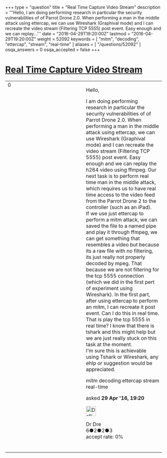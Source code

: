 +++
type = "question"
title = "Real Time Capture Video Stream"
description = '''Hello, I am doing performing research in particular the security vulnerabilities of of Parrot Drone 2.0. When performing a man in the middle attack using ettercap, we can use Wireshark (Graphival mode) and I can recreate the video stream (Filtering TCP 5555) post event. Easy enough and we can replay...'''
date = "2016-04-29T19:20:00Z"
lastmod = "2016-04-29T19:20:00Z"
weight = 52092
keywords = [ "mitm", "decoding", "ettercap", "stream", "real-time" ]
aliases = [ "/questions/52092" ]
osqa_answers = 0
osqa_accepted = false
+++

<div class="headNormal">

# [Real Time Capture Video Stream](/questions/52092/real-time-capture-video-stream)

</div>

<div id="main-body">

<div id="askform">

<table id="question-table" style="width:100%;"><colgroup><col style="width: 50%" /><col style="width: 50%" /></colgroup><tbody><tr class="odd"><td style="width: 30px; vertical-align: top"><div class="vote-buttons"><div id="post-52092-score" class="post-score" title="current number of votes">0</div><div id="favorite-count" class="favorite-count"></div></div></td><td><div id="item-right"><div class="question-body"><p>Hello,</p><p>I am doing performing research in particular the security vulnerabilities of of Parrot Drone 2.0. When performing a man in the middle attack using ettercap, we can use Wireshark (Graphival mode) and I can recreate the video stream (Filtering TCP 5555) post event. Easy enough and we can replay the h264 video using ffmpeg. Our next task is to perform real time man in the middle attack, which requires us to have real time access to the video feed from the Parrot Drone 2 to the controller (such as an iPad).<br />
If we use just ettercap to perform a mitm attack, we can saved the file to a named pipe and play it through ffmpeg, we can get something that resembles a video but because its a raw file with no filtering, its just really not properly decoded by mpeg. That because we are not filtering for the tcp 5555 connection (which we did in the first pert of experiment using Wireshark). In the first part, after using ettercap to perform an mitm, I can recreate it post event. Can I do this in real time. That is play the tcp 5555 in real time? I know that there is tshark and this might help but we are just really stuck on this task at the moment.<br />
I'm sure this is achievable using Tshark or Wireshark, any ehlp or suggestion would be appreciated.</p></div><div id="question-tags" class="tags-container tags">mitm decoding ettercap stream real-time</div><div id="question-controls" class="post-controls"></div><div class="post-update-info-container"><div class="post-update-info post-update-info-user"><p>asked <strong>29 Apr '16, 19:20</strong></p><img src="https://secure.gravatar.com/avatar/caee4da3afe707dd184f806fedead31b?s=32&amp;d=identicon&amp;r=g" class="gravatar" width="32" height="32" alt="Dr%20Dre&#39;s gravatar image" /><p>Dr Dre<br />
<span class="score" title="6 reputation points">6</span><span title="2 badges"><span class="badge1">●</span><span class="badgecount">2</span></span><span title="2 badges"><span class="silver">●</span><span class="badgecount">2</span></span><span title="3 badges"><span class="bronze">●</span><span class="badgecount">3</span></span><br />
<span class="accept_rate" title="Rate of the user&#39;s accepted answers">accept rate:</span> <span title="Dr Dre has no accepted answers">0%</span> </br></br></p></div></div><div id="comments-container-52092" class="comments-container"></div><div id="comment-tools-52092" class="comment-tools"></div><div class="clear"></div><div id="comment-52092-form-container" class="comment-form-container"></div><div class="clear"></div></div></td></tr></tbody></table>

</div>

</div>

